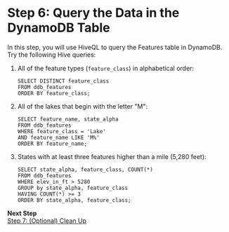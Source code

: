 # Step 6: Query the Data in the DynamoDB Table<a name="EMRforDynamoDB.Tutorial.QueryDataInDynamoDB"></a>

In this step, you will use HiveQL to query the Features table in DynamoDB\. Try the following Hive queries:

1. All of the feature types \(`feature_class`\) in alphabetical order:

   ```
   SELECT DISTINCT feature_class
   FROM ddb_features
   ORDER BY feature_class;
   ```

1. All of the lakes that begin with the letter "M":

   ```
   SELECT feature_name, state_alpha
   FROM ddb_features
   WHERE feature_class = 'Lake'
   AND feature_name LIKE 'M%'
   ORDER BY feature_name;
   ```

1. States with at least three features higher than a mile \(5,280 feet\):

   ```
   SELECT state_alpha, feature_class, COUNT(*)
   FROM ddb_features
   WHERE elev_in_ft > 5280
   GROUP by state_alpha, feature_class
   HAVING COUNT(*) >= 3
   ORDER BY state_alpha, feature_class;
   ```

**Next Step**  
[Step 7: \(Optional\) Clean Up](EMRforDynamoDB.Tutorial.CleanUp.md)